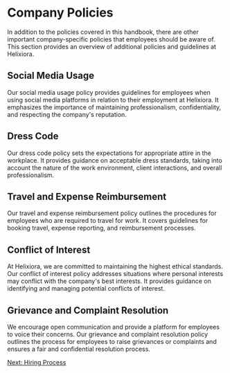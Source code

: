 # Company Policies

In addition to the policies covered in this handbook, there are other important company-specific policies that employees should be aware of. This section provides an overview of additional policies and guidelines at Helixiora.

## Social Media Usage

Our social media usage policy provides guidelines for employees when using social media platforms in relation to their employment at Helixiora. It emphasizes the importance of maintaining professionalism, confidentiality, and respecting the company's reputation.

## Dress Code

Our dress code policy sets the expectations for appropriate attire in the workplace. It provides guidance on acceptable dress standards, taking into account the nature of the work environment, client interactions, and overall professionalism.

## Travel and Expense Reimbursement

Our travel and expense reimbursement policy outlines the procedures for employees who are required to travel for work. It covers guidelines for booking travel, expense reporting, and reimbursement processes.

## Conflict of Interest

At Helixiora, we are committed to maintaining the highest ethical standards. Our conflict of interest policy addresses situations where personal interests may conflict with the company's best interests. It provides guidance on identifying and managing potential conflicts of interest.

## Grievance and Complaint Resolution

We encourage open communication and provide a platform for employees to voice their concerns. Our grievance and complaint resolution policy outlines the process for employees to raise grievances or complaints and ensures a fair and confidential resolution process.

[Next: Hiring Process](hiring.md)
